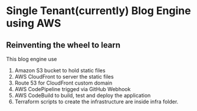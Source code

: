 # Single Tenant(currently) Blog Engine using AWS

## Reinventing the wheel to learn
This blog engine use
1. Amazon S3 bucket to hold static files
2. AWS CloudFront to server the static files
3. Route 53 for CloudFront custom domain
4. AWS CodePipeline trigged via GitHub Webhook
5. AWS CodeBuild to build, test and deploy the application
6. Terraform scripts to create the infrastructure are inside infra folder.